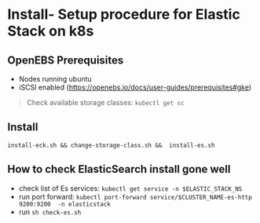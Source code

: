 # Install- Setup procedure for Elastic Stack on k8s

## OpenEBS Prerequisites

- Nodes running ubuntu
- iSCSI enabled (<https://openebs.io/docs/user-guides/prerequisites#gke>)

> Check available storage classes: `kubectl get sc`


## Install

`install-eck.sh && change-storage-class.sh &&  install-es.sh`


## How to check ElasticSearch install gone well

- check list of Es services: `kubectl get service -n $ELASTIC_STACK_NS`
- run port forward: `kubectl port-forward service/$CLUSTER_NAME-es-http  9200:9200  -n elasticstack`
- run `sh check-es.sh`
